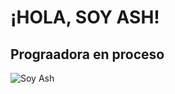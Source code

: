 # ¡HOLA, SOY ASH!
## Prograadora en proceso 
![Soy Ash](https://c.tenor.com/3FY_4-2BmY0AAAAC/hibike-euphonium.gif)


